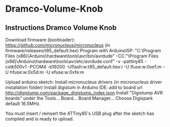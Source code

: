 # Dramco-Volume-Knob

## Instructions Dramco Volume Knob

Download firmware (bootloader): https://github.com/micronucleus/micronucleus (in firmware/releases/t85_default.hex)
Program with ArduinoISP: 
"C:\Program Files (x86)\Arduino\hardware\tools\avr/bin/avrdude" -CC:"\Program Files (x86)\Arduino\hardware\tools\avr/etc/avrdude.conf" -v -pattiny85 -cstk500v1 -PCOM4 -b19200 -Uflash:w:t85_default.hex:i -U lfuse:w:0xe1:m -U hfuse:w:0x5d:m -U efuse:w:0xfe:m

Upload arduino sketch:
Install micronucleus drivers (in micronucleus driver installation folder)
Install digistum in Arduino IDE: add to board url http://digistump.com/package_digistump_index.json
Install "Digistump AVR boards" under the Tools... Board... Board Manager...
Choose Digispark default 16.5MHz.

You must insert / reinsert the ATTiny85's USB plug after the sketch has compiled and is ready to upload.